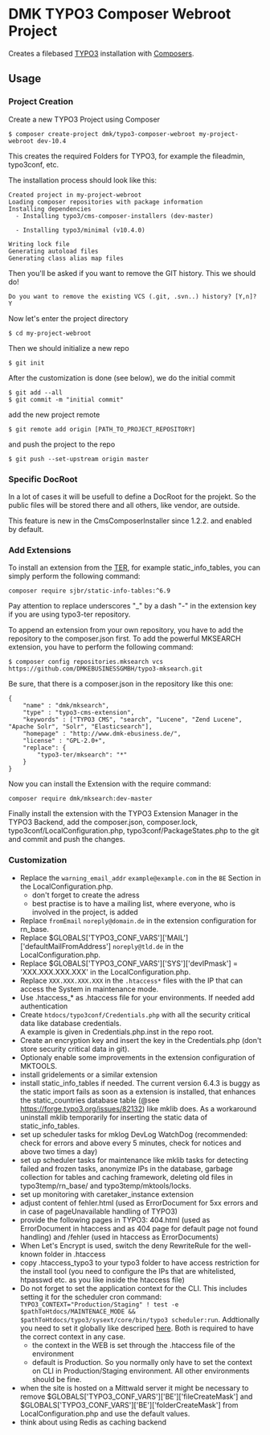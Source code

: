# DMK TYPO3 Composer Webroot Project

Creates a filebased [TYPO3](http://typo3.org/) installation
with [Composers](https://getcomposer.org/).


## Usage

### Project Creation

Create a new TYPO3 Project using Composer

    $ composer create-project dmk/typo3-composer-webroot my-project-webroot dev-10.4

This creates the required Folders for TYPO3,
for example the fileadmin, typo3conf, etc.

The installation process should look like this:

    Created project in my-project-webroot
    Loading composer repositories with package information
    Installing dependencies
      - Installing typo3/cms-composer-installers (dev-master)

      - Installing typo3/minimal (v10.4.0)

    Writing lock file
    Generating autoload files
    Generating class alias map files

Then you'll be asked if you want to remove the GIT history.
This we should do!

    Do you want to remove the existing VCS (.git, .svn..) history? [Y,n]? Y
    
Now let's enter the project directory

    $ cd my-project-webroot

Then we should initialize a new repo

    $ git init

After the customization is done (see below), we do the initial commit

    $ git add --all
    $ git commit -m "initial commit"

add the new project remote

    $ git remote add origin [PATH_TO_PROJECT_REPOSITORY]

and push the project to the repo

    $ git push --set-upstream origin master

### Specific DocRoot

In a lot of cases it will be usefull to define a DocRoot for the projekt.
So the public files will be stored there and all others, like vendor, are outside.

This feature is new in the CmsComposerInstaller since 1.2.2. and enabled by default.

### Add Extensions

To install an extension from the [TER](https://typo3.org/extensions/repository/),
for example static_info_tables, you can simply perform the following command:

    composer require sjbr/static-info-tables:^6.9

Pay attention to replace underscores "_" by a dash "-" in the extension key if you are using typo3-ter repository.


To append an extension from your own repository, you have to add the repository to 
the composer.json first.
To add the powerful MKSEARCH extension, you have to perform the following command:

    $ composer config repositories.mksearch vcs https://github.com/DMKEBUSINESSGMBH/typo3-mksearch.git

Be sure, that there is a composer.json in the repository like this one:

    {
        "name" : "dmk/mksearch",
        "type" : "typo3-cms-extension",
        "keywords" : ["TYPO3 CMS", "search", "Lucene", "Zend Lucene", "Apache Solr", "Solr", "Elasticsearch"],
        "homepage" : "http://www.dmk-ebusiness.de/",
        "license" : "GPL-2.0+",
        "replace": {
            "typo3-ter/mksearch": "*"
        }
    }

Now you can install the Extension with the require command:

    composer require dmk/mksearch:dev-master

Finally install the extension with the TYPO3 Extension Manager in the TYPO3 Backend,
add the composer.json, composer.lock, typo3conf/LocalConfiguration.php, typo3conf/PackageStates.php
to the git and commit and push the changes.

### Customization

  * Replace the `warning_email_addr` `example@example.com` in the `BE` Section in the LocalConfiguration.php.
      * don't forget to create the adress
      * best practise is to have a mailing list, where everyone, who is involved in the project, is added
  * Replace `fromEmail` `noreply@domain.de` in the extension configuration for rn_base.
  * Replace $GLOBALS['TYPO3_CONF_VARS']['MAIL']['defaultMailFromAddress'] `noreply@tld.de` in the LocalConfiguration.php.
  * Replace $GLOBALS['TYPO3_CONF_VARS']['SYS']['devIPmask'] = 'XXX.XXX.XXX.XXX' in the LocalConfiguration.php. 
  * Replace `XXX.XXX.XXX.XXX` in the `.htaccess*` files with the IP that can access the System in maintenance mode.
  * Use .htaccess_* as .htaccess file for your environments. If needed add authentication
  * Create `htdocs/typo3conf/Credentials.php` with all the security critical data like database credentials.  
    A example is given in Credentials.php.inst in the repo root.
  * Create an encryption key and insert the key in the Credentials.php (don't store security critical data in git).
  * Optionaly enable some improvements in the extension configuration of MKTOOLS.
  * install gridelements or a similar extension
  * install static_info_tables if needed. The current version 6.4.3 is buggy as the static import fails as soon as a extension is installed, that enhances the static_countries database table (@see https://forge.typo3.org/issues/82132) like mklib does. As a workaround uninstall mklib temporarily for inserting the static data of static_info_tables.
  * set up scheduler tasks for mklog DevLog WatchDog (recommended: check for errors and above every 5 minutes, check for notices and above two times a day)
  * set up scheduler tasks for maintenance like mklib tasks for detecting failed and frozen tasks, anonymize IPs in the database, garbage collection for tables and caching framework, deleting old files in typo3temp/rn_base/ and typo3temp/mktools/locks.
  * set up monitoring with caretaker_instance extension
  * adjust content of fehler.html (used as ErrorDocument for 5xx errors and in case of pageUnavailable handling of TYPO3)
  * provide the following pages in TYPO3: 404.html (used as ErrorDocument in htaccess and as 404 page for default page not found handling) and /fehler (used in htaccess as ErrorDocuments)
  * When Let's Encrypt is used, switch the deny RewriteRule for the well-known folder in .htaccess
  * copy .htaccess_typo3 to your typo3 folder to have access restriction for the install tool (you need to configure the IPs that are whitelisted, htpasswd etc. as you like inside the htaccess file)
  * Do not forget to set the application context for the CLI. This includes setting it for the scheduler cron command: `TYPO3_CONTEXT="Production/Staging" ! test -e $pathToHtdocs/MAINTENACE_MODE && $pathToHtdocs/typo3/sysext/core/bin/typo3 scheduler:run`. Addtionally you need to set it globally like descriped [here](https://unix.stackexchange.com/questions/21598/how-do-i-set-a-user-environment-variable-permanently-not-session). Both is required to have the correct context in any case.
      * the context in the WEB is set through the .htaccess file of the environment
      * default is Production. So you normally only have to set the context on CLI in Production/Staging environment. All other environments should be fine.
  * when the site is hosted on a Mittwald server it might be necessary to remove $GLOBALS['TYPO3_CONF_VARS']['BE']['fileCreateMask'] and $GLOBALS['TYPO3_CONF_VARS']['BE']['folderCreateMask'] from LocalConfiguration.php and use the default values.
  * think about using Redis as caching backend


